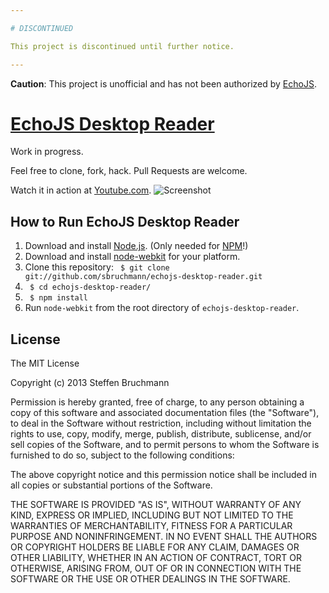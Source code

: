 ```yaml
---

# DISCONTINUED

This project is discontinued until further notice.

---
```


**Caution**: This project is unofficial and has not been authorized by
[EchoJS](http://www.echojs.com/).

# [EchoJS Desktop Reader](https://github.com/sbruchmann/echojs-desktop-reader)

Work in progress.

Feel free to clone, fork, hack. Pull Requests are welcome.

Watch it in action at [Youtube.com](https://www.youtube.com/watch?v=woHAH7mVSuU).
![Screenshot](screenshot-v0.1.0-pre-alpha.png)

How to Run EchoJS Desktop Reader
--------------------------------

  1. Download and install [Node.js](http://nodejs.org).
     (Only needed for [NPM](https://www.npmjs.com/)!)
  2. Download and install
     [node-webkit](https://github.com/nwjs/nw.js) for your platform.
  3. Clone this repository:
     ` $ git clone git://github.com/sbruchmann/echojs-desktop-reader.git`
  4. ` $ cd echojs-desktop-reader/`
  5. ` $ npm install`
  6. Run `node-webkit` from the root directory of `echojs-desktop-reader`.

License
-------

The MIT License

Copyright (c) 2013 Steffen Bruchmann

Permission is hereby granted, free of charge, to any person obtaining a copy
of this software and associated documentation files (the "Software"), to deal
in the Software without restriction, including without limitation the rights
to use, copy, modify, merge, publish, distribute, sublicense, and/or sell
copies of the Software, and to permit persons to whom the Software is
furnished to do so, subject to the following conditions:

The above copyright notice and this permission notice shall be included in
all copies or substantial portions of the Software.

THE SOFTWARE IS PROVIDED "AS IS", WITHOUT WARRANTY OF ANY KIND, EXPRESS OR
IMPLIED, INCLUDING BUT NOT LIMITED TO THE WARRANTIES OF MERCHANTABILITY,
FITNESS FOR A PARTICULAR PURPOSE AND NONINFRINGEMENT. IN NO EVENT SHALL THE
AUTHORS OR COPYRIGHT HOLDERS BE LIABLE FOR ANY CLAIM, DAMAGES OR OTHER
LIABILITY, WHETHER IN AN ACTION OF CONTRACT, TORT OR OTHERWISE, ARISING FROM,
OUT OF OR IN CONNECTION WITH THE SOFTWARE OR THE USE OR OTHER DEALINGS IN
THE SOFTWARE.
